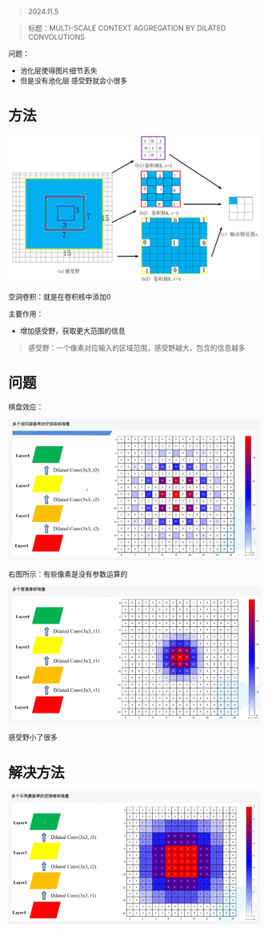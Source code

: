 > 2024.11.5

> 标题：MULTI-SCALE CONTEXT AGGREGATION BY DILATED CONVOLUTIONS



问题：

- 池化层使得图片细节丢失
- 但是没有池化层 感受野就会小很多



# 方法

<img src="空洞卷积.assets/image-20241105191206607.png" alt="image-20241105191206607" style="zoom:67%;" /> 

空洞卷积：就是在卷积核中添加0

主要作用：

- 增加感受野，获取更大范围的信息

> 感受野：一个像素对应输入的区域范围，感受野越大，包含的信息越多



# 问题

棋盘效应：

<img src="空洞卷积.assets/image-20241105192555455.png" alt="image-20241105192555455" style="zoom: 80%;" /> 

右图所示：有些像素是没有参数运算的

<img src="空洞卷积.assets/image-20241105192728952.png" alt="image-20241105192728952" style="zoom: 80%;" /> 

感受野小了很多



# 解决方法

<img src="空洞卷积.assets/image-20241105192705610.png" alt="image-20241105192705610" style="zoom: 80%;" /> 